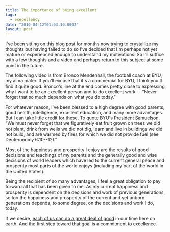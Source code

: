 ```yaml
---
title: The importance of being excellent
tags:
  - execellency
date: "2010-04-12T01:03:10.000Z"
layout: post
---
```


I've been sitting on this blog post for months now trying to crystallize my thoughts but having failed to do so I've decided that I'm perhaps not yet mature or experienced enough to understand my motivations. So I'll suffice with a few thoughts and a video and perhaps return to this subject at some point in the future.  

  

The following video is from Bronco Mendenhall, the football coach at BYU, my alma mater. If you'll excuse that it's a commercial for BYU, I think you'll find it quite good. Bronco's line at the end comes pretty close to expressing why I want to be an excellent person and to do excellent work -- "Never forget that so much depends on what you do today."   

  

  

  

For whatever reason, I've been blessed to a high degree with good parents, good health, intelligence, excellent education, and many more advantages. But I can take little credit for these. To quote BYU's [President Samuelson][0], "We must never forget that we figuratively eat fruit grown on trees we did not plant, drink from wells we did not dig, learn and live in buildings we did not build, and are warmed by fires for which we did not provide fuel (see Deuteronomy 6:10--12)."  

  

Most of the happiness and prosperity I enjoy are the results of good decisions and teachings of my parents and the generally good and wise decisions of world leaders which have led to the current general peace and prosperity most parts of the world enjoys (including my part of the world in the United States).   

  

Being the recipient of so many advantages, I feel a great obligation to pay forward all that has been given to me. As my current happiness and prosperity is dependent on the decisions and work of previous generations, so too the happiness and prosperity of the current and yet unborn generations depends, to some degree, on the decisions and work I do, today.   

  

If we desire, [each of us can do a great deal of good][1] in our time here on earth. And the first step toward that goal is a commitment to excellence. 

[0]: www.byub.org/talks/Download.aspx?id=3890&md=pdf
[1]: http://scriptures.lds.org/en/dc/11/8
